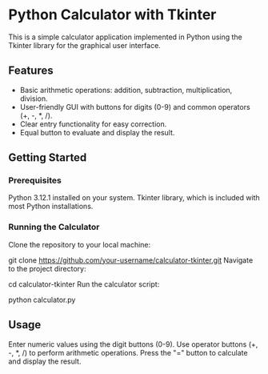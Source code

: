 # Python Calculator with Tkinter
This is a simple calculator application implemented in Python using the Tkinter library for the graphical user interface.

## Features
- Basic arithmetic operations: addition, subtraction, multiplication, division.
- User-friendly GUI with buttons for digits (0-9) and common operators (+, -, *, /).
- Clear entry functionality for easy correction.
- Equal button to evaluate and display the result.

## Getting Started
### Prerequisites
Python 3.12.1 installed on your system.
Tkinter library, which is included with most Python installations.

### Running the Calculator
Clone the repository to your local machine:

git clone https://github.com/your-username/calculator-tkinter.git
Navigate to the project directory:

cd calculator-tkinter
Run the calculator script:

python calculator.py

## Usage
Enter numeric values using the digit buttons (0-9).
Use operator buttons (+, -, *, /) to perform arithmetic operations.
Press the "=" button to calculate and display the result.
